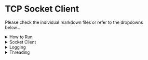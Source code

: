 <h1>TCP Socket Client</h1>
<p>Please check the individual markdown files or refer to the dropdowns below...</p>
<details>
                <summary>How to Run</summary>
                    <!-- space -->

# Building and running the `Socket Client`/`Logging` exercises:

    javac TCPClient.java ; java TCPClient.java <host> <port> <flag>

>Example command - requesting from djxmmx.net 17

    javac TCPClient.java ; java TCPClient.java djxmmx.net 17

# Building and running the `Threading` exercise:

    javac threading/SocketThread.java ; javac threading/IOThread.java ; javac threading/DataPayload.java ; javac InteractiveTCPClient.java ; java InteractiveTCPClient.java

>Then you can interact with the application in the console!
</details>
<details>
                <summary>Socket Client</summary>
                    <!-- space needed -->

# Write a SocketClient in Java (now with an upgraded application called `InteractiveTCPClient.java`)

    Write a Java app that will

        Connect to a server (command-line parameter) on a port (2nd command-line parameter)
        Take any input passed on the command line (any command-line parameter beyond 2), send it down the socket
        Capture any output from the socket, print it to the console

    Demonstrate that it works by connecting to:

        server djxmmx.net / port 17 (Quote of the Day service)
        server time.nist.gov / port 13 (Date-and-Time service)
        server tcpbin.com / port 4242 or 34.230.40.69 / port 30000 (Echo service)

    In each case, capture the shell session in a video or text file, and put those files into the GitHub repository containing your code.

## `djxmmx.net / port 17`

    elbertcheng$ java TCPClient.java djxmmx.net 17
    "On this day, I see clearly, everything has come to life.
    A bitter place, and a broken dream, and we'll leave it all behind.
    On this day, it's so real to me, everything has come to life.
    Another chance, to chase a dream, another chance to feel, chance to feel alive..."

## `time.nist.gov / port 13`

    elbertcheng$ java TCPClient.java time.nist.gov 13

    60043 23-04-09 02:06:51 50 0 0 132.3 UTC(NIST) * 

## `tcpbin.com / port 4242` - doesn't return anything but Ted said it was fine!

    elbertcheng$ java TCPClient.java tcpbin.com 4242

</details>
<details>
                <summary>Logging</summary>
                    <!-- space -->

# Logging

    Provide diagnostic logging that describes to the console what is happening (1pt)
    The logging is configurable, displaying different "levels" of logging depending on a command-line flag passed in (2 pts)

## 1. Provide diagnostic logging that describes to the console what is happening

I added a LOGGER to my application and printed out the exact actions that the program is going to run to let the user knows exactly what is happening. Then if an error is encountered, it will print an SEVERE level log to let the user know that something went wrong.

    elbertcheng$ javac TCPClient.java ; java TCPClient.java djxmmx.net 17 -f
    Log level: FINE

    Apr 08, 2023 9:21:49 PM TCPClient main
    FINE: Host: djxmmx.net, Port: 17, Flag: -f
    Apr 08, 2023 9:21:49 PM TCPClient main
    INFO: Starting TCPClient...
    Apr 08, 2023 9:21:49 PM TCPClient main
    INFO: Connecting to djxmmx.net:17...
    Apr 08, 2023 9:21:49 PM TCPClient main
    FINE: Opening socket...
    Apr 08, 2023 9:21:49 PM TCPClient main
    FINE: Socket connection successful!
    Apr 08, 2023 9:21:49 PM TCPClient main
    INFO: Message received: "Anyone could see the road that they walk on is paved in gold, and It's always summer, they'll never get cold.
    They'll never get hungry, they'll never get old and gray.
    You can see their shadows wandering off somewhere, they won't make it home but they really don't care.
    They wanted the highway, they're happier there today, today..."
            - Fastball (The Way)
    Apr 08, 2023 9:21:49 PM TCPClient main
    FINE: Closing socket...

## 2. The logging is configurable, displaying different "levels" of logging depending on a command-line flag passed in (2 pts)

There are two main command flags that I implemented: 

    java TCPClient.java <url> <port> -i/I   // INFO/SEVERE logs will be printed
    java TCPClient.java <url> <port> -f/F   // FINE (debug)/INFO/SEVERE logs will be printed
    java TCPClient.java <url> <port>        // SEVERE only logs will be printed

### (default/no flags) `java TCPClient.java djxmmx.net 17` for SEVERE only logs.

    elbertcheng$ javac TCPClient.java ; java TCPClient.java djxmmx.net 17
    Log level: SEVERE

    "I would rather fail in a cause I know some day will triumph, than win in a cause I know some day will fail..."
            - Woodrow Wilson

### `java TCPClient.java djxmmx.net 17 -i` for INFO/SEVERE logs. 

    elbertcheng$ javac TCPClient.java ; java TCPClient.java djxmmx.net 17
    Log level: INFO

    Apr 08, 2023 9:23:26 PM TCPClient main
    INFO: Starting TCPClient...
    Apr 08, 2023 9:23:26 PM TCPClient main
    INFO: Connecting to djxmmx.net:17...
    Apr 08, 2023 9:23:27 PM TCPClient main
    INFO: Message received: "That that don't kill me, can only make me stronger, I need you to hurry up now, cause I can't wait much longer.
    I know I got to be right now, cause I can't get much wronger, man I been waitin' all night now, that's how long I've been on ya..."
            - Kanye West (Stronger)

### `java TCPClient.java djxmmx.net 17 -f` is shown in the example under section 1 above. Can be used for debugging cases!


</details>
<details>
                <summary>Threading</summary>
                    <!-- space -->

# Threading - `InteractiveTCPClient.java`

    Make your client interactive: Users can type at the console and the input goes down the socket
    TIP: you will need to have two Threads:
    one Thread handles command-line I/O (System.in, System.out)
    second Thread handles socket I/O
    Somehow those Threads need to talk to one another

So I made two threads `IOThread.java` and `SocketThread.java`.

`IOThread.java` - Handles the input and output of the user through the use of a Scanner object. Will not terminate until you type in the word: `exit`.

`SocketThread.java` - Handles the socket connection with the server/port that is defined by the user. An examplary command is `djxmmx.net 17`.

The two threads pass data with other by manipulating the `DataPayload.java` object. 

This also supports flags! (-i/-f)

## `java InteractiveTCPClient.java`

    elbertcheng$ javac InteractiveTCPClient.java ; javac threading/IOThread.java ; javac threading/SocketThread.java ; javac threading/DataPayload.java ; java InteractiveTCPClient.java
    Welcome to the Interactive TCP Client!

    Please use the -i flag to set the log level to INFO, and the -f flag to set the log level to FINE.
    If no flag is provided, the log level will be set to SEVERE.

    Enter a host and port to connect to, separated by a space. An example command is 'djxmmx.net 17'. Enter 'exit' to quit.
    djxmmx.net 17


    Here's the message you received:
    ================================
    "See I'ma tell you, like you told me.
    Cash rules everything, around me.
    Singin' dollar dollar bill ya'll, singin' dollar dollar bill ya'll..."
            - Akon (Sweetest Girl, Dollar Bill)
    ================================

    Enter a host and port to connect to, separated by a space. An example command is 'djxmmx.net 17'. Enter 'exit' to quit.
    exit

    Exiting the application! Goodbye!

## `java InteractiveTCPClient.java -f`
</details>
